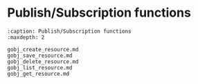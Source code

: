 # Publish/Subscription functions

```{toctree}
:caption: Publish/Subscription functions
:maxdepth: 2

gobj_create_resource.md
gobj_save_resource.md
gobj_delete_resource.md
gobj_list_resource.md
gobj_get_resource.md


```
